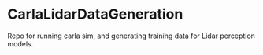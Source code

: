 # CarlaLidarDataGeneration
Repo for running carla sim, and generating training data for Lidar perception models. 
